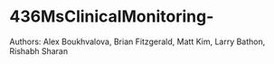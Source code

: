 # 436MsClinicalMonitoring-
Authors: Alex Boukhvalova, Brian Fitzgerald, Matt Kim, Larry Bathon, Rishabh Sharan


